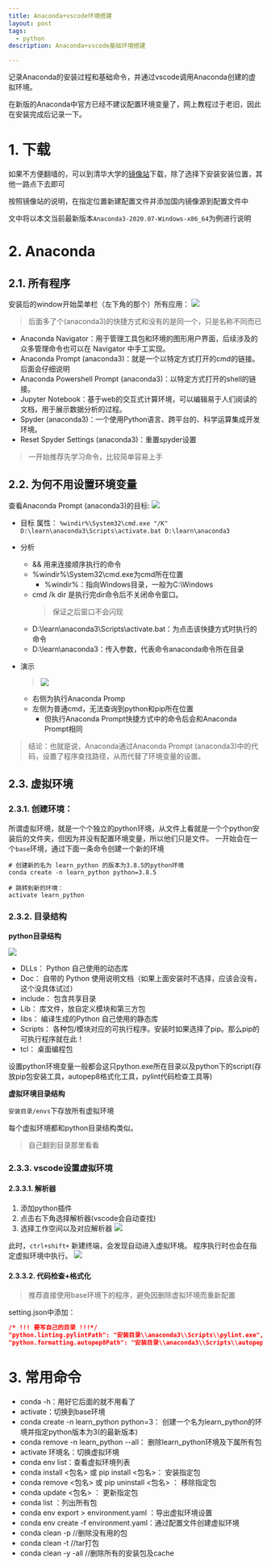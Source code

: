 ```yaml
---
title: Anaconda+vscode环境搭建
layout: post
tags:
  - python
description: Anaconda+vscode基础环境搭建

---
```


记录Anaconda的安装过程和基础命令，并通过vscode调用Anaconda创建的虚拟环境。

在新版的Anaconda中官方已经不建议配置环境变量了，网上教程过于老旧，因此在安装完成后记录一下。
<!-- more -->

# 1. 下载

如果不方便翻墙的，可以到清华大学的[镜像站](https://mirrors.tuna.tsinghua.edu.cn/help/anaconda/)下载，除了选择下安装安装位置，其他一路点下去即可

按照镜像站的说明，在指定位置新建配置文件并添加国内镜像源到配置文件中

文中将以本文当前最新版本`Anaconda3-2020.07-Windows-x86_64`为例进行说明


# 2. Anaconda

## 2.1. 所有程序

安装后的window开始菜单栏（左下角的那个）所有应用：
![](https://source.acexy.cn/view/XSuPIdz)

> 后面多了个(anaconda3)的快捷方式和没有的是同一个，只是名称不同而已

- Anaconda Navigator：用于管理工具包和环境的图形用户界面，后续涉及的众多管理命令也可以在 Navigator 中手工实现。
- Anaconda Prompt (anaconda3)：就是一个以特定方式打开的cmd的链接。后面会仔细说明
- Anaconda Powershell Prompt (anaconda3)：以特定方式打开的shell的链接。
- Jupyter Notebook：基于web的交互式计算环境，可以编辑易于人们阅读的文档，用于展示数据分析的过程。
- Spyder (anaconda3)：一个使用Python语言、跨平台的、科学运算集成开发环境。
- Reset Spyder Settings (anaconda3)：重置spyder设置

> 一开始推荐先学习命令，比较简单容易上手

## 2.2. 为何不用设置环境变量

查看Anaconda Prompt (anaconda3)的目标:
![](https://source.acexy.cn/view/XSuPIqA)

- 目标 属性： `%windir%\System32\cmd.exe "/K" D:\learn\anaconda3\Scripts\activate.bat D:\learn\anaconda3`
- 分析
    - && 用来连接顺序执行的命令
    - %windir%\System32\cmd.exe为cmd所在位置
        - %windir%：指向Windows目录，一般为C:\Windows
    - cmd /k dir 是执行完dir命令后不关闭命令窗口。 
        > 保证之后窗口不会闪现
    - D:\learn\anaconda3\Scripts\activate.bat：为点击该快捷方式时执行的命令
    - D:\learn\anaconda3：传入参数，代表命令anaconda命令所在目录

- 演示
    > ![](https://source.acexy.cn/view/XSuPI2c)
    - 右侧为执行Anaconda Promp
    - 左侧为普通cmd，无法查询到python和pip所在位置
        - 但执行Anaconda Prompt快捷方式中的命令后会和Anaconda Prompt相同

> 结论：也就是说，Anaconda通过Anaconda Prompt (anaconda3)中的代码，设置了程序查找路径，从而代替了环境变量的设置。

## 2.3. 虚拟环境

### 2.3.1. 创建环境：

所谓虚拟环境，就是一个个独立的python环境，从文件上看就是一个个python安装后的文件夹，但因为并没有配置环境变量，所以他们只是文件。
一开始会在一个`base`环境，通过下面一条命令创建一个新的环境
```
# 创建新的名为 learn_python 的版本为3.8.5的python环境
conda create -n learn_python python=3.8.5

# 跳转到新的环境：
activate learn_python
```

### 2.3.2. 目录结构

**python目录结构**

![](https://source.acexy.cn/view/XSuPJBx)

- DLLs： Python 自己使用的动态库
- Doc： 自带的 Python 使用说明文档（如果上面安装时不选择，应该会没有，这个没具体试过）
- include： 包含共享目录
- Lib： 库文件，放自定义模块和第三方包
- libs： 编译生成的Python 自己使用的静态库
- Scripts： 各种包/模块对应的可执行程序。安装时如果选择了pip。那么pip的可执行程序就在此！
- tcl： 桌面编程包

设置python环境变量一般都会这只python.exe所在目录以及python下的script(存放pip包安装工具，autopep8格式化工具，pylint代码检查工具等)

**虚拟环境目录结构**

`安装目录/envs`下存放所有虚拟环境

每个虚拟环境都和python目录结构类似。
> 自己翻到目录那里看看

### 2.3.3. vscode设置虚拟环境

#### 2.3.3.1. 解析器

1. 添加python插件
2. 点击右下角选择解析器(vscode会自动查找)
3. 选择工作空间以及对应解析器
![](https://source.acexy.cn/view/XSuPJNp)

此时，`ctrl+shift+` 新建终端，会发现自动进入虚拟环境。
程序执行时也会在指定虚拟环境中执行。
![](https://source.acexy.cn/view/XSuPJru)


#### 2.3.3.2. 代码检查+格式化

> 推荐直接使用base环境下的程序，避免因删除虚拟环境而重新配置

setting.json中添加：
```json
/* !!! 要写自己的目录 !!!*/
"python.linting.pylintPath": "安装目录\\anaconda3\\Scripts\\pylint.exe",
"python.formatting.autopep8Path": "安装目录\\anaconda3\\Scripts\\autopep8.exe"
```
# 3. 常用命令

- conda -h：用好它后面的就不用看了
- activate：切换到base环境
- conda create -n learn_python python=3： 创建一个名为learn_python的环境并指定python版本为3(的最新版本)
- conda remove -n learn_python --all： 删除learn_python环境及下属所有包
- activate 环境名：切换虚拟环境
- conda env list：查看虚拟环境列表
- conda install <包名> 或 pip install <包名>： 安装指定包
- conda remove <包名> 或 pip uninstall <包名> ： 移除指定包
- conda update <包名> ： 更新指定包
- conda list ：列出所有包
- conda env export > environment.yaml ：导出虚拟环境设置
- conda env create -f environment.yaml：通过配置文件创建虚拟环境
- conda clean -p      //删除没有用的包
- conda clean -t      //tar打包
- conda clean -y -all //删除所有的安装包及cache
